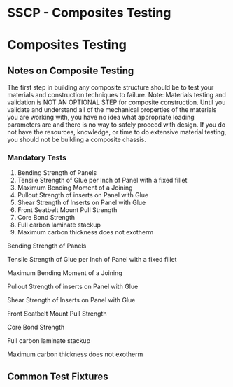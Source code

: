 # SSCP - Composites Testing

# Composites Testing

## Notes on Composite Testing

[](#h.1bcvcobrsekq)

The first step in building any composite structure should be to test your materials and construction techniques to failure. Note: Materials testing and validation is NOT AN OPTIONAL STEP for composite construction. Until you validate and understand all of the mechanical properties of the materials you are working with, you have no idea what appropriate loading parameters are and there is no way to safely proceed with design. If you do not have the resources, knowledge, or time to do extensive material testing, you should not be building a composite chassis.

### Mandatory Tests

[](#h.yyhi2v7fgg0v)

1. Bending Strength of Panels
2. Tensile Strength of Glue per Inch of Panel with a fixed fillet
3. Maximum Bending Moment of a Joining
4. Pullout Strength of inserts on Panel with Glue
5. Shear Strength of Inserts on Panel with Glue
6. Front Seatbelt Mount Pull Strength
7. Core Bond Strength
8. Full carbon laminate stackup 
9. Maximum carbon thickness does not exotherm

Bending Strength of Panels

Tensile Strength of Glue per Inch of Panel with a fixed fillet

Maximum Bending Moment of a Joining

Pullout Strength of inserts on Panel with Glue

Shear Strength of Inserts on Panel with Glue

Front Seatbelt Mount Pull Strength

Core Bond Strength

Full carbon laminate stackup 

Maximum carbon thickness does not exotherm

## Common Test Fixtures

[](#h.4f5siapvkhx)

